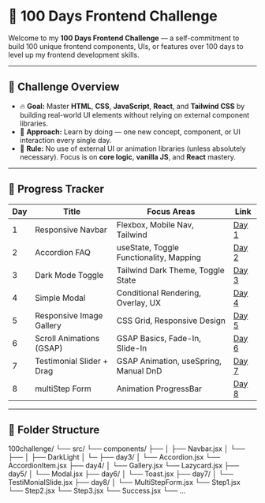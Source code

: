 # 💯 100 Days Frontend Challenge

Welcome to my **100 Days Frontend Challenge** — a self-commitment to build 100 unique frontend components, UIs, or features over 100 days to level up my frontend development skills.

---

## 📌 Challenge Overview

- 🔥 **Goal:** Master **HTML**, **CSS**, **JavaScript**, **React**, and **Tailwind CSS** by building real-world UI elements without relying on external component libraries.
- 🧠 **Approach:** Learn by doing — one new concept, component, or UI interaction every single day.
- 🚫 **Rule:** No use of external UI or animation libraries (unless absolutely necessary). Focus is on **core logic**, **vanilla JS**, and **React** mastery.

---

## 📆 Progress Tracker

| Day | Title                      | Focus Areas                             | Link                                                                 |
|-----|----------------------------|-----------------------------------------|----------------------------------------------------------------------|
| 1   | Responsive Navbar          | Flexbox, Mobile Nav, Tailwind            | [Day 1](./src/Compoents/Navbar.jsx)                             |
| 2   | Accordion FAQ              | useState, Toggle Functionality, Mapping  | [Day 2](./src/Compoents/Darklight.jsx)                          |
| 3   | Dark Mode Toggle           | Tailwind Dark Theme, Toggle State        | [Day 3](./src/Compoents/Day3/Accordion.jsx)                     |
| 4   | Simple Modal               | Conditional Rendering, Overlay, UX       | [Day 4](./src/Compoents/Day4/Gallery.jsx)                              |
| 5   | Responsive Image Gallery   | CSS Grid, Responsive Design              | [Day 5](./src/Compoents/Day5/Modal.jsx)                       |
| 6   | Scroll Animations (GSAP)   | GSAP Basics, Fade-In, Slide-In           | [Day 6](./src/Compoents/Day6/Toast.jsx)                    |
| 7   | Testimonial Slider + Drag | GSAP Animation, useSpring, Manual DnD    | [Day 7](./src/Compoents/Day7/TestimonialSlider.jsx)    
| 8  | multiStep Form  | Animation ProgressBar   | [Day 8](./src/Compoents/Day8/MultiStepForm.jsx)                |

---

## 📁 Folder Structure
100challenge/
└── src/
    └── components/
        ├── 
        │   ├── Navbar.jsx
        │   └──
        ├── 
        │   ├── DarkLight 
        │   └─
        ├── day3/
        │   └── Accordion.jsx
            └── AccordionItem.jsx
        ├── day4/
        │   └── Gallery.jsx
            └── Lazycard.jsx
        ├── day5/
        │   └── Modal.jsx
        ├── day6/
        │   └── Toast.jsx
        ├── day7/
        │   └── TestiMonialSlide.jsx
        ├── day8/
        │   └── MultiStepForm.jsx
            └── Step1.jsx
            └── Step2.jsx
            └── Step3.jsx
            └── Success.jsx
        └── ...


